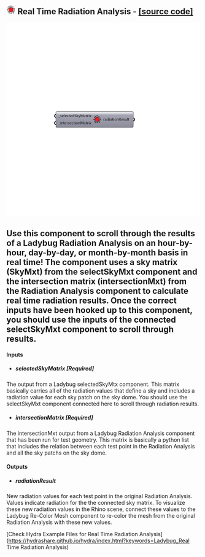 ## ![](../../images/icons/Real_Time_Radiation_Analysis.png) Real Time Radiation Analysis - [[source code]](https://github.com/mostaphaRoudsari/ladybug/tree/master/src/Ladybug_Real%20Time%20Radiation%20Analysis.py)

![](../../images/components/Real_Time_Radiation_Analysis.png)

Use this component to scroll through the results of a Ladybug Radiation Analysis on an hour-by-hour, day-by-day, or month-by-month basis in real time!
 The component uses a sky matrix (SkyMxt) from the selectSkyMxt component and the intersection matrix (intersectionMxt) from the Radiation Analysis component to calculate real time radiation results.
 Once the correct inputs have been hooked up to this component, you should use the inputs of the connected selectSkyMxt component to scroll through results.
 -
 

#### Inputs
* ##### selectedSkyMatrix [Required]
The output from a Ladybug selectedSkyMtx component.  This matrix basically carries all of the radiation values that define a sky and includes a radiation value for each sky patch on the sky dome.  You should use the selectSkyMxt component connected here to scroll through radiation results.
* ##### intersectionMatrix [Required]
The intersectionMxt output from a Ladybug Radiation Analysis component that has been run for test geometry.  This matrix is basically a python list that includes the relation between each test point in the Radiation Analysis and all the sky patchs on the sky dome.

#### Outputs
* ##### radiationResult
New radiation values for each test point in the original Radiation Analysis.  Values indicate radiation for the the connected sky matrix.  To visualize these new radiation values in the Rhino scene, connect these values to the Ladybug Re-Color Mesh component to re-color the mesh from the original Radiation Analysis with these new values.


[Check Hydra Example Files for Real Time Radiation Analysis](https://hydrashare.github.io/hydra/index.html?keywords=Ladybug_Real Time Radiation Analysis)